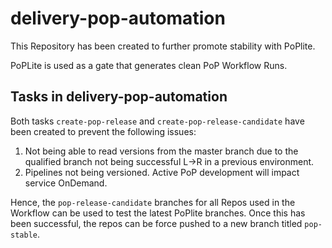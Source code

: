 # delivery-pop-automation

This Repository has been created to further promote stability with PoPlite.

PoPLite is used as a gate that generates clean PoP Workflow Runs.

## Tasks in delivery-pop-automation

Both tasks `create-pop-release` and `create-pop-release-candidate` have been created to prevent the following issues: 
1) Not being able to read versions from the master branch due to the qualified branch not being successful L->R in a previous environment. 
2) Pipelines not being versioned. Active PoP development will impact service OnDemand.

Hence, the `pop-release-candidate` branches for all Repos used in the Workflow can be used to test the latest PoPlite branches. 
Once this has been successful, the repos can be force pushed to a new branch titled `pop-stable`.




